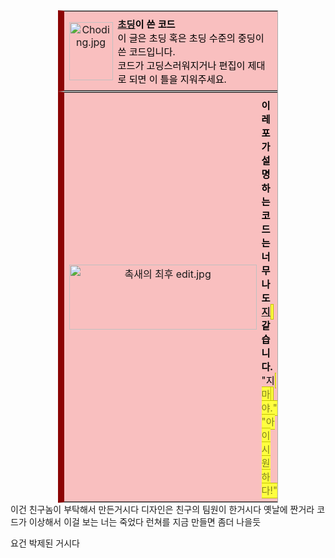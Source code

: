 <table style="clear: both; width: 70%; margin: 0 auto; border-collapse: collapse; background: rgb(249,191,191); border: 1px solid #aaa; border-left: 10px solid rgb(140,4,4);">
<tbody><tr>
<td style="width: 52px; padding: 2px 0px 2px 0.5em; text-align: center;"><img alt="Choding.jpg" src="http://i.uncyclopedia.kr/pedia/thumb/4/43/Choding.jpg/70px-Choding.jpg" width="70" height="93" srcset="//i.uncyclopedia.kr/pedia/thumb/4/43/Choding.jpg/105px-Choding.jpg 1.5x, //i.uncyclopedia.kr/pedia/thumb/4/43/Choding.jpg/140px-Choding.jpg 2x">
</td>
<td style="padding: 8px; font-size:95%;">
<span style="color:#000000;"><b><a href="https://uncyclopedia.kr/wiki/%EC%B4%88%EB%94%A9" title="초딩">초딩</a>이 쓴 코드
</b>
</span>
<br>
<span style="color:#000000">
이 글은 초딩 혹은 초딩 수준의 중딩이 쓴 코드입니다. <br>
코드가 고딩스러워지거나 편집이 제대로 되면 이 틀을 지워주세요.
</span>
</td>
</tr>
</tbody>
</table>
<table style="clear: both; width: 70%; margin: 0 auto; border-collapse: collapse; background: rgb(249,191,191); border: 1px solid #aaa; border-left: 10px solid rgb(140,4,4);">
<tbody><tr>
<td style="width: 52px; padding: 2px 0px 2px 0.5em; text-align: center;"><img alt="촉새의 최후 edit.jpg" src="https://i.uncyclopedia.kr/pedia/thumb/c/c8/%EC%B4%89%EC%83%88%EC%9D%98_%EC%B5%9C%ED%9B%84_edit.jpg/300px-%EC%B4%89%EC%83%88%EC%9D%98_%EC%B5%9C%ED%9B%84_edit.jpg" width="300" height="104" srcset="http//i.uncyclopedia.kr/pedia/thumb/c/c8/%EC%B4%89%EC%83%88%EC%9D%98_%EC%B5%9C%ED%9B%84_edit.jpg/450px-%EC%B4%89%EC%83%88%EC%9D%98_%EC%B5%9C%ED%9B%84_edit.jpg 1.5x, //i.uncyclopedia.kr/pedia/thumb/c/c8/%EC%B4%89%EC%83%88%EC%9D%98_%EC%B5%9C%ED%9B%84_edit.jpg/600px-%EC%B4%89%EC%83%88%EC%9D%98_%EC%B5%9C%ED%9B%84_edit.jpg 2x">
</td>
<td style="padding: 8px; font-size:95%;">
<span style="color:#000000;">
<b>이 레포가 설명하는 코드는 너무나도 <a href="https://uncyclopedia.kr/wiki/%EC%A7%80%EB%9E%84" title="지랄">지<span class="mw-customtoggle-spoiler-0 mw-customtoggle" title="랄" style="background-color: rgb(255,255,64); border: thin solid rgb(192,192,0); cursor: pointer; color: rgb(128,128,32); padding: 0.1em;" tabindex="0"/><span class="mw-collapsible mw-collapsed" id="mw-customcollapsible-spoiler-0"><span class="mw-collapsible-content" style="display: none;">랄</span></span></a>같습니다.</b></span><br><span style="color:#000000">"지<span class="mw-customtoggle-spoiler-0 mw-customtoggle" title="랄" style="background-color: rgb(255,255,64); border: thin solid rgb(192,192,0); cursor: pointer; color: rgb(128,128,32); padding: 0.1em;" tabindex="0"/><span class="mw-collapsible mw-collapsed" id="mw-customcollapsible-spoiler-0"><span class="mw-collapsible-content" style="display: none;">랄</span></span> 마 <a href="https://uncyclopedia.kr/wiki/%EC%94%A8%EB%B0%9C" class="mw-redirect" title="씨발"><span class="mw-customtoggle-spoiler-0 mw-customtoggle" title="씹쌔" style="background-color: rgb(255,255,64); border: thin solid rgb(192,192,0); cursor: pointer; color: rgb(128,128,32); padding: 0.1em;" tabindex="0"/><span class="mw-collapsible mw-collapsed" id="mw-customcollapsible-spoiler-0"><span class="mw-collapsible-content" style="display: none;">씹쌔</span></span></a>야." "아이 시원하다!"</span>
</td>
<td style="width: 52px; padding: 2px 4px 2px 0px; text-align: center;"><img alt="G-ral.jpg" src="https://i.uncyclopedia.kr/pedia/thumb/3/3f/G-ral.jpg/130px-G-ral.jpg" width="130" height="98" srcset="https://i.uncyclopedia.kr/pedia/thumb/3/3f/G-ral.jpg/195px-G-ral.jpg 1.5x, https://i.uncyclopedia.kr/pedia/thumb/3/3f/G-ral.jpg/260px-G-ral.jpg 2x">
</td></tr></tbody>
</table>
이건 친구놈이 부탁해서 만든거시다 디자인은 친구의 팀원이 한거시다 옛날에 짠거라 코드가 이상해서 이걸 보는 너는 죽었다
런쳐를 지금 만들면 좀더 나을듯 

요건 박제된 거시다
